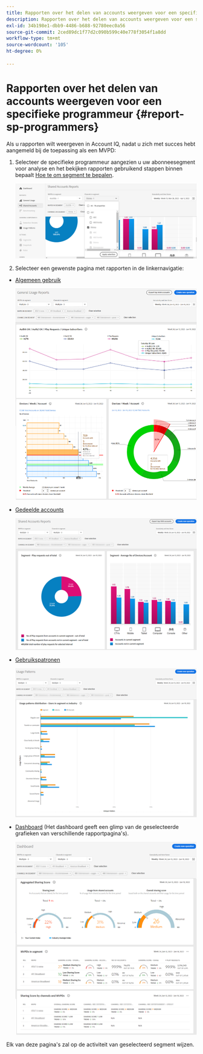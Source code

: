 ```yaml
---
title: Rapporten over het delen van accounts weergeven voor een specifieke programmeur
description: Rapporten over het delen van accounts weergeven voor een specifieke programmeur
exl-id: 34b198e1-dbb9-4486-b688-92780eec0a56
source-git-commit: 2ced89dc1f77d2c090b599c40e778f3054f1a8dd
workflow-type: tm+mt
source-wordcount: '105'
ht-degree: 0%

---
```


# Rapporten over het delen van accounts weergeven voor een specifieke programmeur {#report-sp-programmers}

Als u rapporten wilt weergeven in Account IQ, nadat u zich met succes hebt aangemeld bij de toepassing als een MVPD:

1. Selecteer de specifieke programmeur aangezien u uw abonneesegment voor analyse en het bekijken rapporten gebruikend stappen binnen bepaalt [Hoe te om segment te bepalen](/help/accountiq/howto-select-segment-timeframe.md).

   ![kanalen selecteren](assets/programmer-selection.png)


1. Selecteer een gewenste pagina met rapporten in de linkernavigatie:

* [Algemeen gebruik](/help/accountiq/general-usage-reports.md)

  ![](assets/specific-mvpd-gen-usage.png)
* [Gedeelde accounts](/help/accountiq/shared-acc-reports.md)

  ![](assets/specific-mvpd-shared-acc.png)
* [Gebruikspatronen](/help/accountiq/usage-patterns.md)

  ![](assets/specific-mvpd-usage-pattern.png)

* [Dashboard](/help/accountiq/dashboard.md) (Het dashboard geeft een glimp van de geselecteerde grafieken van verschillende rapportpagina&#39;s).

  ![](assets/specific-mvpd-dashboard.png)

Elk van deze pagina&#39;s zal op de activiteit van geselecteerd segment wijzen.
